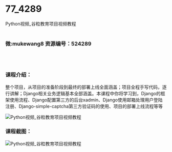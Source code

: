 # 77_4289
Python视频_谷粒教育项目视频教程
<br/></br>
<h3>微:mukewang8 资源编号：524289</h3>
<br/></br>
<h3>课程介绍：</h3>
<p>整个项目，从项目的准备阶段到最终的部署上线全面涵盖；项目全程手写代码，逐行讲解；<a title="查看与 Django 相关的文章" target="_blank">Django</a>相关业务逻辑基本全部涵盖。本课程中你将学习到，<a title="查看与 Django 相关的文章" target="_blank">Django</a>的框架使用流程、Django配置第三方的后台xadmin、Django使用邮箱处理用户登陆注册、Django-simple-captcha第三方验证码的使用、项目的部署上线流程等等</p>
<p><img src="https://www.ko996.com/wp-content/uploads/img/2018/10/3-26.jpg" alt="Python视频_谷粒教育项目视频教程"></p>
<h3>课程截图：</h3>
<p><img src="https://www.ko996.com/wp-content/uploads/img/2018/10/3-42.png" alt="Python视频_谷粒教育项目视频教程"></p>
